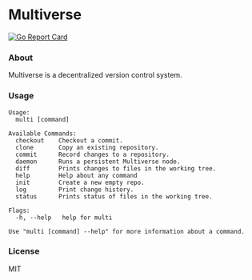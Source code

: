 # Multiverse

[![Go Report Card](https://goreportcard.com/badge/github.com/yondero/go-multiverse)](https://goreportcard.com/report/github.com/yondero/go-multiverse)

### About

Multiverse is a decentralized version control system.

### Usage

```
Usage:
  multi [command]

Available Commands:
  checkout    Checkout a commit.
  clone       Copy an existing repository.
  commit      Record changes to a repository.
  daemon      Runs a persistent Multiverse node.
  diff        Prints changes to files in the working tree.
  help        Help about any command
  init        Create a new empty repo.
  log         Print change history.
  status      Prints status of files in the working tree.

Flags:
  -h, --help   help for multi

Use "multi [command] --help" for more information about a command.
```

### License

MIT